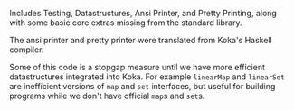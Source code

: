 Includes Testing, Datastructures, Ansi Printer, and Pretty Printing, along with some basic core extras missing from the standard library.

The ansi printer and pretty printer were translated from Koka's Haskell compiler.

Some of this code is a stopgap measure until we have more efficient datastructures integrated into Koka.
For example `linearMap` and `linearSet` are inefficient versions of `map` and `set` interfaces, but useful for building programs while we don't have official `map`s and `set`s.
